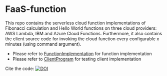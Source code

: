# FaaS-function
This repo contains the serverless cloud function implementations of Fibonacci calculation and Hello World functions on three cloud providers: AWS Lambda, IBM and Azure Cloud Functions. Furthermore, it also contains the client source code for invoking the cloud function every configurable x minutes (using command argument).

* Please refer to [FunctionImplementation](FunctionImplementation) for function implementation
* Please refer to [ClientProgram](ClientProgram) for testing client implementation

Cite the code: [![DOI](https://zenodo.org/badge/390104674.svg)](https://zenodo.org/badge/latestdoi/390104674)
